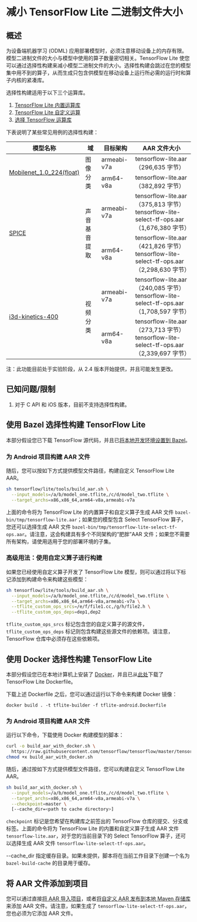 # 减小 TensorFlow Lite 二进制文件大小

## 概述

为设备端机器学习 (ODML) 应用部署模型时，必须注意移动设备上的内存有限。模型二进制文件的大小与模型中使用的算子数量密切相关。TensorFlow Lite 使您可以通过选择性构建来减小模型二进制文件的大小。选择性构建会跳过在您的模型集中用不到的算子，从而生成只包含供模型在移动设备上运行所必需的运行时和算子内核的紧凑库。

选择性构建适用于以下三个运算库。

1. [TensorFlow Lite 内置运算库](https://www.tensorflow.org/lite/guide/ops_compatibility)
2. [TensorFlow Lite 自定义运算](https://www.tensorflow.org/lite/guide/ops_custom)
3. [选择 TensorFlow 运算库](https://www.tensorflow.org/lite/guide/ops_select)

下表说明了某些常见用例的选择性构建：

<table>
  <thead>
    <tr>
      <th>模型名称</th>
      <th>域</th>
      <th>目标架构</th>
      <th>AAR 文件大小</th>
    </tr>
  </thead>
  <tr>
    <td rowspan="2">       <a href="https://storage.googleapis.com/download.tensorflow.org/models/mobilenet_v1_2018_08_02/mobilenet_v1_1.0_224.tgz">Mobilenet_1.0_224(float)</a> </td>
    <td rowspan="2">图像分类</td>
    <td>armeabi-v7a</td>
    <td>tensorflow-lite.aar（296,635 字节）</td>
  </tr>
   <tr>
    <td>arm64-v8a</td>
    <td>tensorflow-lite.aar（382,892 字节）</td>
  </tr>
  <tr>
    <td rowspan="2">       <a href="https://tfhub.dev/google/lite-model/spice/">SPICE</a> </td>
    <td rowspan="2">声音基音提取</td>
    <td>armeabi-v7a</td>
    <td>tensorflow-lite.aar（375,813 字节）<br>tensorflow-lite-select-tf-ops.aar（1,676,380 字节）</td>
  </tr>
   <tr>
    <td>arm64-v8a</td>
    <td>tensorflow-lite.aar（421,826 字节）<br>tensorflow-lite-select-tf-ops.aar（2,298,630 字节）</td>
  </tr>
  <tr>
    <td rowspan="2">       <a href="https://tfhub.dev/deepmind/i3d-kinetics-400/1">i3d-kinetics-400</a> </td>
    <td rowspan="2">视频分类</td>
    <td>armeabi-v7a</td>
    <td>tensorflow-lite.aar（240,085 字节）<br>tensorflow-lite-select-tf-ops.aar（1,708,597 字节）</td>
  </tr>
   <tr>
    <td>arm64-v8a</td>
    <td>tensorflow-lite.aar（273,713 字节）<br>tensorflow-lite-select-tf-ops.aar（2,339,697 字节）</td>
  </tr>
 </table>

注：此功能目前处于实验阶段，从 2.4 版本开始提供，并且可能发生更改。

## 已知问题/限制

1. 对于 C API 和 iOS 版本，目前不支持选择性构建。

## 使用 Bazel 选择性构建 TensorFlow Lite

本部分假设您已下载 TensorFlow 源代码，并且已[将本地开发环境设置到 Bazel](https://www.tensorflow.org/lite/guide/android#build_tensorflow_lite_locally)。

### 为 Android 项目构建 AAR 文件

随后，您可以按如下方式提供模型文件路径，构建自定义 TensorFlow Lite AAR。

```sh
sh tensorflow/lite/tools/build_aar.sh \
  --input_models=/a/b/model_one.tflite,/c/d/model_two.tflite \
  --target_archs=x86,x86_64,arm64-v8a,armeabi-v7a
```

上面的命令将为 TensorFlow Lite 的内置算子和自定义算子生成 AAR 文件 `bazel-bin/tmp/tensorflow-lite.aar`；如果您的模型包含 Select TensorFlow 算子，您还可以选择生成 AAR 文件 `bazel-bin/tmp/tensorflow-lite-select-tf-ops.aar`。请注意，这会构建具有多个不同架构的“肥胖”AAR 文件；如果您不需要所有架构，请使用适用于您的部署环境的子集。

### 高级用法：使用自定义算子进行构建

如果您已经使用自定义算子开发了 TensorFlow Lite 模型，则可以通过将以下标记添加到构建命令来构建这些模型：

```sh
sh tensorflow/lite/tools/build_aar.sh \
  --input_models=/a/b/model_one.tflite,/c/d/model_two.tflite \
  --target_archs=x86,x86_64,arm64-v8a,armeabi-v7a \
  --tflite_custom_ops_srcs=/e/f/file1.cc,/g/h/file2.h \
  --tflite_custom_ops_deps=dep1,dep2
```

`tflite_custom_ops_srcs` 标记包含您的自定义算子的源文件，`tflite_custom_ops_deps` 标记则包含构建这些源文件的依赖项。请注意，TensorFlow 仓库中必须存在这些依赖项。

## 使用 Docker 选择性构建 TensorFlow Lite

本部分假设您已在本地计算机上安装了 [Docker](https://docs.docker.com/get-docker/)，并且已从[此处](https://www.tensorflow.org/lite/guide/build_android#set_up_build_environment_using_docker)下载了 TensorFlow Lite Dockerfile。

下载上述 Dockerfile 之后，您可以通过运行以下命令来构建 Docker 镜像：

```shell
docker build . -t tflite-builder -f tflite-android.Dockerfile
```

### 为 Android 项目构建 AAR 文件

运行以下命令，下载使用 Docker 构建模型的脚本：

```sh
curl -o build_aar_with_docker.sh \
  https://raw.githubusercontent.com/tensorflow/tensorflow/master/tensorflow/lite/tools/build_aar_with_docker.sh &&
chmod +x build_aar_with_docker.sh
```

随后，通过按如下方式提供模型文件路径，您可以构建自定义 TensorFlow Lite AAR。

```sh
sh build_aar_with_docker.sh \
  --input_models=/a/b/model_one.tflite,/c/d/model_two.tflite \
  --target_archs=x86,x86_64,arm64-v8a,armeabi-v7a \
  --checkpoint=master \
  [--cache_dir=<path to cache directory>]
```

`checkpoint` 标记是您希望在构建库之前签出的 TensorFlow 仓库的提交、分支或标签。上面的命令将为 TensorFlow Lite 的内置和自定义算子生成 AAR 文件 `tensorflow-lite.aar`，对于您的当前目录下的 Select TensorFlow 算子，还可以选择生成 AAR 文件 `tensorflow-lite-select-tf-ops.aar`。

--cache_dir 指定缓存目录。如果未提供，脚本将在当前工作目录下创建一个名为 `bazel-build-cache` 的目录用于缓存。

## 将 AAR 文件添加到项目

您可以通过直接[将 AAR 导入项目](https://www.tensorflow.org/lite/guide/android#add_aar_directly_to_project)，或者[将自定义 AAR 发布到本地 Maven 存储库](https://www.tensorflow.org/lite/guide/android#install_aar_to_local_maven_repository)来添加 AAR 文件。请注意，如果生成了 `tensorflow-lite-select-tf-ops.aar`，您也必须为它添加 AAR 文件。
